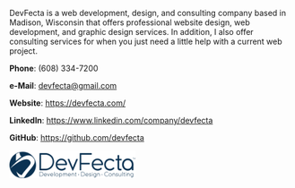DevFecta is a web development, design, and consulting company based in Madison, Wisconsin that offers professional 
website design, web development, and graphic design services. In addition, I also offer consulting services for 
when you just need a little help with a current web project.


**Phone**: (608) 334-7200

**e-Mail**: devfecta@gmail.com

**Website**: https://devfecta.com/

**LinkedIn**: https://www.linkedin.com/company/devfecta

**GitHub**: https://github.com/devfecta

<img src="https://github.com/devfecta/devfecta.github.io/blob/master/public/images/Devfecta-Logo.png" alt="DevFecta" width="auto" height="50px" />
